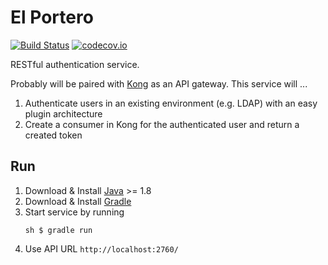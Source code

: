 # El Portero

[![Build Status](https://travis-ci.org/el-bombillo/elportero.svg?branch=master)](https://travis-ci.org/el-bombillo/elportero)
[![codecov.io](https://codecov.io/github/el-bombillo/elportero/coverage.svg?branch=master)](https://codecov.io/github/el-bombillo/elportero?branch=master)

RESTful authentication service. 

Probably will be paired with [Kong](https://github.com/Mashape/kong) as an API gateway. This service will ...

1. Authenticate users in an existing environment (e.g. LDAP) with an easy plugin architecture
2. Create a consumer in Kong for the authenticated user and return a created token

## Run

1. Download & Install [Java](http://www.oracle.com/technetwork/java/javase/downloads/) >= 1.8
2. Download & Install [Gradle](http://gradle.org/)
3. Start service by running 
   ```
   sh $ gradle run
   ```
4. Use API URL `http://localhost:2760/`